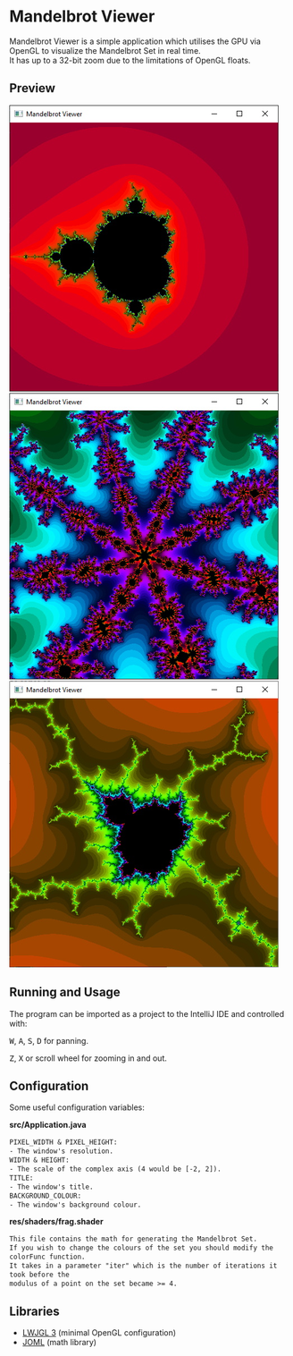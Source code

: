 # Mandelbrot Viewer
Mandelbrot Viewer is a simple application which utilises the GPU via OpenGL to visualize the Mandelbrot Set in real time.  
It has up to a 32-bit zoom due to the limitations of OpenGL floats.

## Preview

![Preview One](docs/example1.jpg)
![Preview Two](docs/example2.jpg)
![Preview Three](docs/example3.jpg)

## Running and Usage

The program can be imported as a project to the IntelliJ IDE and controlled with:

  <kbd>W</kbd>, <kbd>A</kbd>, <kbd>S</kbd>, <kbd>D</kbd> for panning.
  
  <kbd>Z</kbd>, <kbd>X</kbd> or scroll wheel for zooming in and out.
  
## Configuration

Some useful configuration variables:

  **src/Application.java**
  
    PIXEL_WIDTH & PIXEL_HEIGHT:
    - The window's resolution.
    WIDTH & HEIGHT:
    - The scale of the complex axis (4 would be [-2, 2]).
    TITLE:
    - The window's title.
    BACKGROUND_COLOUR:
    - The window's background colour.
    
  **res/shaders/frag.shader**
  
    This file contains the math for generating the Mandelbrot Set. 
    If you wish to change the colours of the set you should modify the colorFunc function.
    It takes in a parameter "iter" which is the number of iterations it took before the 
    modulus of a point on the set became >= 4.
    
## Libraries

* [LWJGL 3](https://www.lwjgl.org/) (minimal OpenGL configuration)
* [JOML](https://github.com/JOML-CI/JOML) (math library)
